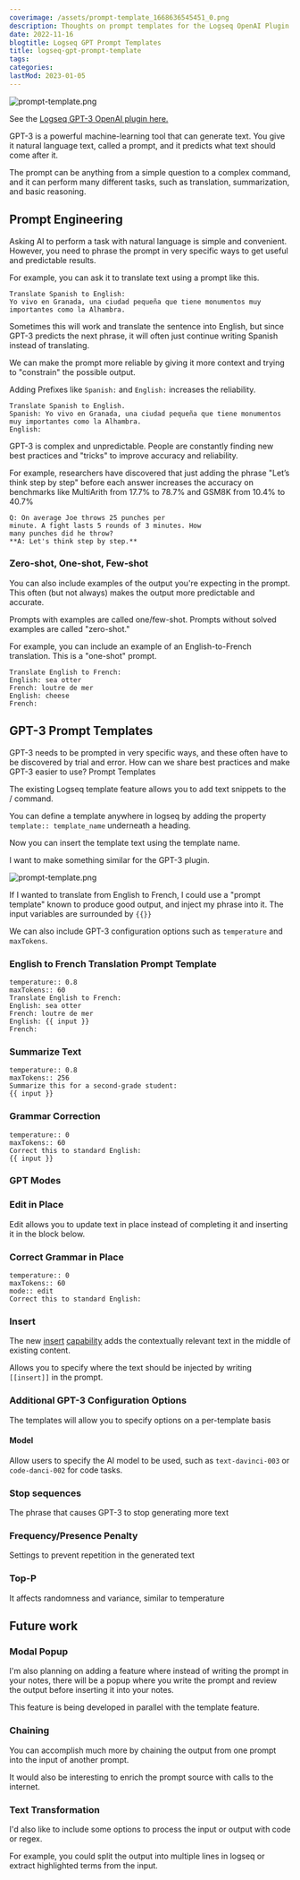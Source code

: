 ```yaml
---
coverimage: /assets/prompt-template_1668636545451_0.png
description: Thoughts on prompt templates for the Logseq OpenAI Plugin
date: 2022-11-16
blogtitle: Logseq GPT Prompt Templates
title: logseq-gpt-prompt-template
tags:
categories:
lastMod: 2023-01-05
---
```

![prompt-template.png](/assets/prompt-template_1668636545451_0.png)

See the [Logseq GPT-3 OpenAI plugin here.](https://github.com/briansunter/logseq-plugin-gpt3-openai)

GPT-3 is a powerful machine-learning tool that can generate text. You give it natural language text, called a prompt, and it predicts what text should come after it.

The prompt can be anything from a simple question to a complex command, and it can perform many different tasks, such as translation, summarization, and basic reasoning.

## Prompt Engineering

Asking AI to perform a task with natural language is simple and convenient. However, you need to phrase the prompt in very specific ways to get useful and predictable results.

For example, you can ask it to translate text using a prompt like this.

```
Translate Spanish to English:
Yo vivo en Granada, una ciudad pequeña que tiene monumentos muy importantes como la Alhambra.
```

Sometimes this will work and translate the sentence into English, but since GPT-3 predicts the next phrase, it will often just continue writing Spanish instead of translating.

We can make the prompt more reliable by giving it more context and trying to "constrain" the possible output.

Adding Prefixes like `Spanish:` and `English:` increases the reliability.

```
Translate Spanish to English.
Spanish: Yo vivo en Granada, una ciudad pequeña que tiene monumentos muy importantes como la Alhambra.
English:
```

GPT-3 is complex and unpredictable. People are constantly finding new best practices and "tricks" to improve accuracy and reliability.

For example, researchers have discovered that just adding the phrase "Let’s think step by step"  before each answer increases the accuracy on benchmarks like MultiArith from 17.7% to 78.7% and GSM8K from 10.4% to 40.7%

```
Q: On average Joe throws 25 punches per
minute. A fight lasts 5 rounds of 3 minutes. How
many punches did he throw?
**A: Let's think step by step.**
```

### Zero-shot, One-shot, Few-shot

You can also include examples of the output you're expecting in the prompt. This often (but not always) makes the output more predictable and accurate.

Prompts with examples are called one/few-shot. Prompts without solved examples are called "zero-shot."

For example, you can include an example of an English-to-French translation. This is a "one-shot" prompt.

```
Translate English to French:
English: sea otter
French: loutre de mer
English: cheese
French:
```

## GPT-3 Prompt Templates

GPT-3 needs to be prompted in very specific ways, and these often have to be discovered by trial and error. How can we share best practices and make GPT-3 easier to use? Prompt Templates

The existing Logseq template feature allows you to add text snippets to the / command.

You can define a template anywhere in logseq by adding the property `template:: template_name` underneath a heading.

Now you can insert the template text using the template name.

I want to make something similar for the GPT-3 plugin.

![prompt-template.png](/assets/prompt-template_1668636545451_0.png)

If I wanted to translate from English to French, I could use a "prompt template" known to produce good output, and inject my phrase into it. The input variables are surrounded by `{{}}`

We can also include GPT-3 configuration options such as `temperature` and `maxTokens`.

### English to French Translation Prompt Template

```
temperature:: 0.8
maxTokens:: 60
Translate English to French:
English: sea otter
French: loutre de mer
English: {{ input }}
French:
```

### Summarize Text

```
temperature:: 0.8
maxTokens:: 256
Summarize this for a second-grade student:
{{ input }}
```

### Grammar Correction

```
temperature:: 0
maxTokens:: 60
Correct this to standard English:
{{ input }}
```

### GPT Modes

### Edit in Place

Edit allows you to update text in place instead of completing it and inserting it in the block below.

### Correct Grammar in Place

```
temperature:: 0
maxTokens:: 60
mode:: edit
Correct this to standard English:
```

### Insert

The new [insert](https://beta.openai.com/docs/guides/completion/inserting-text) [capability](https://beta.openai.com/docs/guides/code/inserting-code) adds the contextually relevant text in the middle of existing content.

Allows you to specify where the text should be injected by writing `[[insert]]` in the prompt.

### Additional GPT-3 Configuration Options

The templates will allow you to specify options on a per-template basis

#### Model

Allow users to specify the AI model to be used, such as `text-davinci-003` or `code-danci-002` for code tasks.

### Stop sequences

The phrase that causes GPT-3 to stop generating more text

### Frequency/Presence Penalty

Settings to prevent repetition in the generated text

### Top-P

It affects randomness and variance, similar to temperature

## Future work

### Modal Popup

I'm also planning on adding a feature where instead of writing the prompt in your notes, there will be a popup where you write the prompt and review the output before inserting it into your notes.

This feature is being developed in parallel with the template feature.

### Chaining

You can accomplish much more by chaining the output from one prompt into the input of another prompt.

It would also be interesting to enrich the prompt source with calls to the internet.

### Text Transformation

I'd also like to include some options to process the input or output with code or regex.

For example, you could split the output into multiple lines in logseq or extract highlighted terms from the input.
